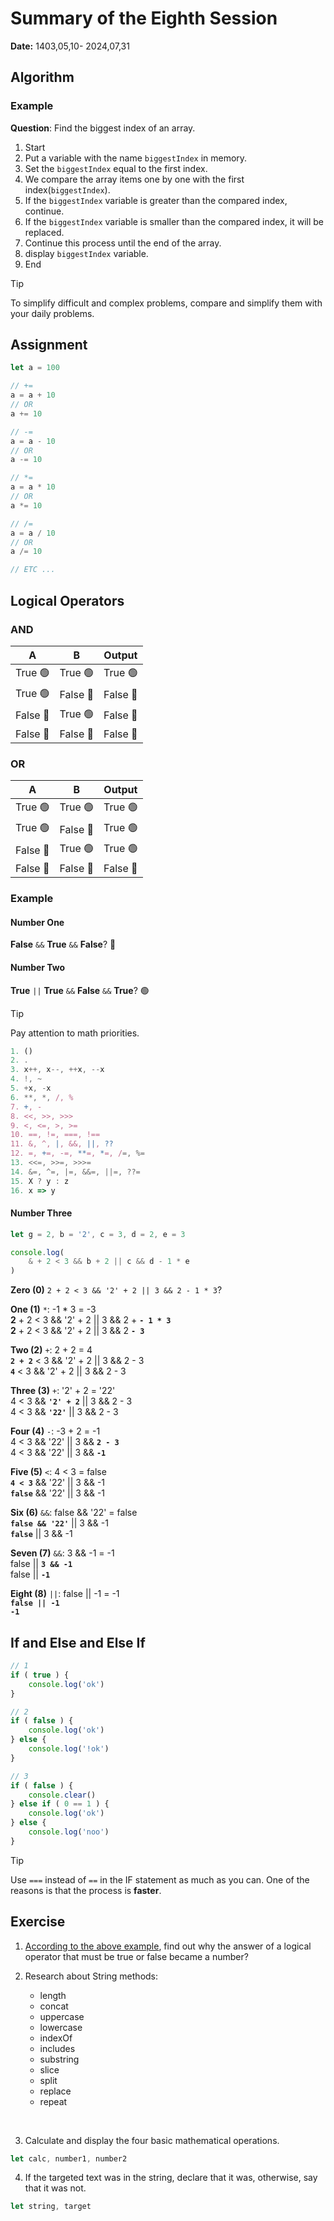 # Summary of the Eighth Session
**Date:** 1403,05,10- 2024,07,31

## Algorithm

### Example
**Question**: Find the biggest index of an array.
1. Start
2. Put a variable with the name `biggestIndex` in memory.
3. Set the `biggestIndex` equal to the first index.
4. We compare the array items one by one with the first index(`biggestIndex`).
5. If the `biggestIndex` variable is greater than the compared index, continue.
6. If the `biggestIndex` variable is smaller than the compared index, it will be replaced.
7. Continue this process until the end of the array.
8. display `biggestIndex` variable.
9. End

> [!TIP]
> To simplify difficult and complex problems, compare and simplify them with your daily problems.

## Assignment

```js
let a = 100

// +=
a = a + 10 
// OR
a += 10

// -=
a = a - 10 
// OR
a -= 10

// *=
a = a * 10 
// OR
a *= 10

// /=
a = a / 10 
// OR
a /= 10

// ETC ...
```
## Logical Operators

### AND
| A | B | Output |
| ------------- | ------------- | ------------- |
| True 🟢 | True 🟢 | True 🟢 |
| True 🟢 | False 🔴 | False 🔴 |
| False 🔴 | True 🟢 | False 🔴 |
| False 🔴 | False 🔴 | False 🔴 |


### OR
| A | B | Output |
| ------------- | ------------- | ------------- |
| True 🟢 | True 🟢 | True 🟢 |
| True 🟢 | False 🔴 | True 🟢 |
| False 🔴 | True 🟢 | True 🟢 |
| False 🔴 | False 🔴 | False 🔴 |

### Example

#### Number One
**False** `&&` **True** `&&` **False**? 🔴

#### Number Two
**True** `||` **True** `&&` **False** `&&` **True**? 🟢

> [!TIP]
> Pay attention to math priorities.

```js
1. ()
2. .
3. x++, x--, ++x, --x
4. !, ~
5. +x, -x
6. **, *, /, %
7. +, -
8. <<, >>, >>>
9. <, <=, >, >=
10. ==, !=, ===, !==
11. &, ^, |, &&, ||, ??
12. =, +=, -=, **=, *=, /=, %=
13. <<=, >>=, >>>=
14. &=, ^=, |=, &&=, ||=, ??=
15. X ? y : z
16. x => y
```
#### Number Three
```js
let g = 2, b = '2', c = 3, d = 2, e = 3

console.log(
    & + 2 < 3 && b + 2 || c && d - 1 * e
)
```
**Zero (0)** `2 + 2 < 3 && '2' + 2 || 3 && 2 - 1 * 3`?

**One (1)** `*`: -1 * 3 = -3<br>
**2** + 2 < 3 && '2' + 2 || 3 && 2 + **`- 1 * 3`**<br>
**2** + 2 < 3 && '2' + 2 || 3 && 2 **`- 3`**

**Two (2)** `+`: 2 + 2 = 4<br>
**`2 + 2`** < 3 && '2' + 2 || 3 && 2 - 3<br>
**`4`** < 3 && '2' + 2 || 3 && 2 - 3<br>

**Three (3)** `+`: '2' + 2 = '22'<br>
4 < 3 && **`'2' + 2`** || 3 && 2 - 3<br>
4 < 3 && **`'22'`** || 3 && 2 - 3<br>

**Four (4)** `-`: -3 + 2 = -1<br>
4 < 3 && '22' || 3 && **`2 - 3`**<br>
4 < 3 && '22' || 3 && **`-1`**<br>

**Five (5)** `<`: 4 < 3 = false<br>
**`4 < 3`** && '22' || 3 && -1<br>
**`false`** && '22' || 3 && -1<br>

**Six (6)** `&&`: false && '22' = false<br>
**`false && '22'`** || 3 && -1<br>
**`false`** || 3 && -1<br>

**Seven (7)** `&&`: 3 && -1 = -1<br>
false || **`3 && -1`**<br>
false || **`-1`**<br>

**Eight (8)** `||`: false || -1 = -1<br>
**`false || -1`**<br>
**`-1`**<br>

## If and Else and Else If
```js
// 1
if ( true ) {
    console.log('ok')
}

// 2
if ( false ) {
    console.log('ok')
} else {
    console.log('!ok')
}

// 3
if ( false ) {
    console.clear()
} else if ( 0 == 1 ) {
    console.log('ok')
} else {
    console.log('noo')
}
```

> [!TIP]
> Use `===` instead of `==` in the IF statement as much as you can. One of the reasons is that the process is **faster**.

## Exercise

1. [According to the above example](#Number-Three), find out why the answer of a logical operator that must be true or false became a number?<br>

2. Research about String methods:
    - length
    - concat
    - uppercase
    - lowercase
    - indexOf
    - includes
    - substring
    - slice
    - split
    - replace
    - repeat
<br>

3. Calculate and display the four basic mathematical operations.<br>
```js
let calc, number1, number2
```

4. If the targeted text was in the string, declare that it was, otherwise, say that it was not.
```js
let string, target
```